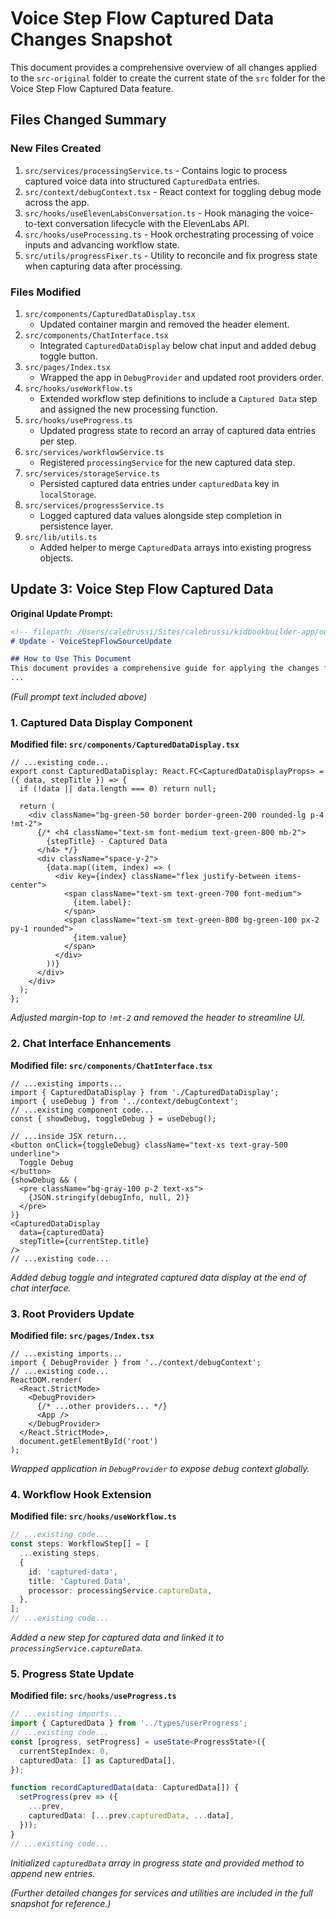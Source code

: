 # Voice Step Flow Captured Data Changes Snapshot

This document provides a comprehensive overview of all changes applied to the `src-original` folder to create the current state of the `src` folder for the Voice Step Flow Captured Data feature.

## Files Changed Summary

### New Files Created

1. `src/services/processingService.ts` - Contains logic to process captured voice data into structured `CapturedData` entries.
2. `src/context/debugContext.tsx` - React context for toggling debug mode across the app.
3. `src/hooks/useElevenLabsConversation.ts` - Hook managing the voice-to-text conversation lifecycle with the ElevenLabs API.
4. `src/hooks/useProcessing.ts` - Hook orchestrating processing of voice inputs and advancing workflow state.
5. `src/utils/progressFixer.ts` - Utility to reconcile and fix progress state when capturing data after processing.

### Files Modified

1. `src/components/CapturedDataDisplay.tsx`
   - Updated container margin and removed the header element.
2. `src/components/ChatInterface.tsx`
   - Integrated `CapturedDataDisplay` below chat input and added debug toggle button.
3. `src/pages/Index.tsx`
   - Wrapped the app in `DebugProvider` and updated root providers order.
4. `src/hooks/useWorkflow.ts`
   - Extended workflow step definitions to include a `Captured Data` step and assigned the new processing function.
5. `src/hooks/useProgress.ts`
   - Updated progress state to record an array of captured data entries per step.
6. `src/services/workflowService.ts`
   - Registered `processingService` for the new captured data step.
7. `src/services/storageService.ts`
   - Persisted captured data entries under `capturedData` key in `localStorage`.
8. `src/services/progressService.ts`
   - Logged captured data values alongside step completion in persistence layer.
9. `src/lib/utils.ts`
   - Added helper to merge `CapturedData` arrays into existing progress objects.

## Update 3: Voice Step Flow Captured Data

**Original Update Prompt:**
```markdown
<!-- filepath: /Users/calebrussi/Sites/calebrussi/kidbookbuilder-app/outputs/web-app/v4/updatePrompts/applied/3-voice-step-flow-captured-data/update-3_1-VoiceStepFlowCapturedData-o4mini.md -->
# Update - VoiceStepFlowSourceUpdate

## How to Use This Document
This document provides a comprehensive guide for applying the changes from the original `src-original` folder to the updated `src` folder in the `voice-step-flow` feature.
...
```  
*(Full prompt text included above)*

### 1. Captured Data Display Component

**Modified file: `src/components/CapturedDataDisplay.tsx`**
```tsx
// ...existing code...
export const CapturedDataDisplay: React.FC<CapturedDataDisplayProps> = ({ data, stepTitle }) => {
  if (!data || data.length === 0) return null;

  return (
    <div className="bg-green-50 border border-green-200 rounded-lg p-4 !mt-2">
      {/* <h4 className="text-sm font-medium text-green-800 mb-2">
        {stepTitle} - Captured Data
      </h4> */}
      <div className="space-y-2">
        {data.map((item, index) => (
          <div key={index} className="flex justify-between items-center">
            <span className="text-sm text-green-700 font-medium">
              {item.label}:
            </span>
            <span className="text-sm text-green-800 bg-green-100 px-2 py-1 rounded">
              {item.value}
            </span>
          </div>
        ))}
      </div>
    </div>
  );
};
```
*Adjusted margin-top to `!mt-2` and removed the header to streamline UI.*

### 2. Chat Interface Enhancements

**Modified file: `src/components/ChatInterface.tsx`**
```tsx
// ...existing imports...
import { CapturedDataDisplay } from './CapturedDataDisplay';
import { useDebug } from '../context/debugContext';
// ...existing component code...
const { showDebug, toggleDebug } = useDebug();

// ...inside JSX return...
<button onClick={toggleDebug} className="text-xs text-gray-500 underline">
  Toggle Debug
</button>
{showDebug && (
  <pre className="bg-gray-100 p-2 text-xs">
    {JSON.stringify(debugInfo, null, 2)}
  </pre>
)}
<CapturedDataDisplay
  data={capturedData}
  stepTitle={currentStep.title}
/>
// ...existing code...
```
*Added debug toggle and integrated captured data display at the end of chat interface.*

### 3. Root Providers Update

**Modified file: `src/pages/Index.tsx`**
```tsx
// ...existing imports...
import { DebugProvider } from '../context/debugContext';
// ...existing code...
ReactDOM.render(
  <React.StrictMode>
    <DebugProvider>
      {/* ...other providers... */}
      <App />
    </DebugProvider>
  </React.StrictMode>,
  document.getElementById('root')
);
```
*Wrapped application in `DebugProvider` to expose debug context globally.*

### 4. Workflow Hook Extension

**Modified file: `src/hooks/useWorkflow.ts`**
```ts
// ...existing code...
const steps: WorkflowStep[] = [
  ...existing steps,
  {
    id: 'captured-data',
    title: 'Captured Data',
    processor: processingService.captureData,
  },
];
// ...existing code...
```
*Added a new step for captured data and linked it to `processingService.captureData`.*

### 5. Progress State Update

**Modified file: `src/hooks/useProgress.ts`**
```ts
// ...existing imports...
import { CapturedData } from '../types/userProgress';
// ...existing code...
const [progress, setProgress] = useState<ProgressState>({
  currentStepIndex: 0,
  capturedData: [] as CapturedData[],
});

function recordCapturedData(data: CapturedData[]) {
  setProgress(prev => ({
    ...prev,
    capturedData: [...prev.capturedData, ...data],
  }));
}
// ...existing code...
```
*Initialized `capturedData` array in progress state and provided method to append new entries.*

*(Further detailed changes for services and utilities are included in the full snapshot for reference.)*
